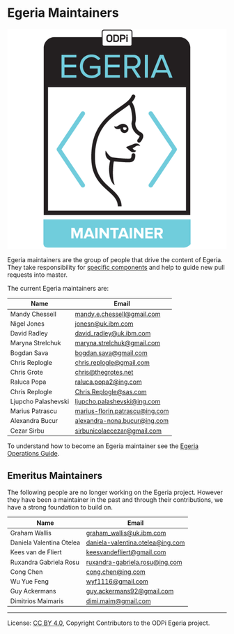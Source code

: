 <!-- SPDX-License-Identifier: CC-BY-4.0 -->
<!-- Copyright Contributors to the ODPi Egeria project. -->

# Egeria Maintainers

![Egeria Maintainers Badge](developer-resources/badges/ODPi_Egeria_Badges-Maintainer.png)

Egeria maintainers are the group of people that drive the content of Egeria.
They take responsibility for [specific components](CODEOWNERS) and help to guide
new pull requests into master.

The current Egeria maintainers are:


| Name           | Email |
| -------------- | -----------------
| Mandy Chessell | mandy.e.chessell@gmail.com |
| Nigel Jones    | jonesn@uk.ibm.com         |
| David Radley   | david_radley@uk.ibm.com   |
| Maryna Strelchuk | maryna.strelchuk@gmail.com |
| Bogdan Sava | bogdan.sava@gmail.com |
| Chris Replogle | chris.replogle@gmail.com | 
| Chris Grote | chris@thegrotes.net |
| Raluca Popa | raluca.popa2@ing.com |
| Chris Replogle | Chris.Replogle@sas.com |
| Ljupcho Palashevski | ljupcho.palashevski@ing.com |
| Marius Patrascu | marius-florin.patrascu@ing.com |
| Alexandra Bucur | alexandra-nona.bucur@ing.com |
| Cezar Sirbu | sirbunicolaecezar@gmail.com |

To understand how to become an Egeria maintainer
see the [Egeria Operations Guide](Egeria-Operations.md).


## Emeritus Maintainers

The following people are no longer working on the Egeria project.
However they have been a maintainer in the past and through their
contributions, we have a strong foundation to build on.


| Name           | Email |
| -------------- | -----------------
| Graham Wallis | graham_wallis@uk.ibm.com |
| Daniela Valentina Otelea | daniela-valentina.otelea@ing.com |
| Kees van de Fliert | keesvandefliert@gmail.com |
| Ruxandra Gabriela Rosu | ruxandra-gabriela.rosu@ing.com |
| Cong Chen | cong.chen@ing.com |
| Wu Yue Feng | wyf1116@gmail.com |
| Guy Ackermans | guy.ackermans92@gmail.com |
| Dimitrios Maimaris | dimi.maim@gmail.com |


----
License: [CC BY 4.0](https://creativecommons.org/licenses/by/4.0/),
Copyright Contributors to the ODPi Egeria project.


